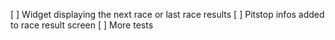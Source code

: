 [ ] Widget displaying the next race or last race results
[ ] Pitstop infos added to race result screen
[ ] More tests